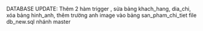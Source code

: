 DATABASE UPDATE: Thêm 2 hàm trigger , sửa bảng khach_hang, dia_chi, xóa bảng hinh_anh, thêm trường anh image vào bảng san_pham_chi_tiet
file db_new.sql nhánh master

